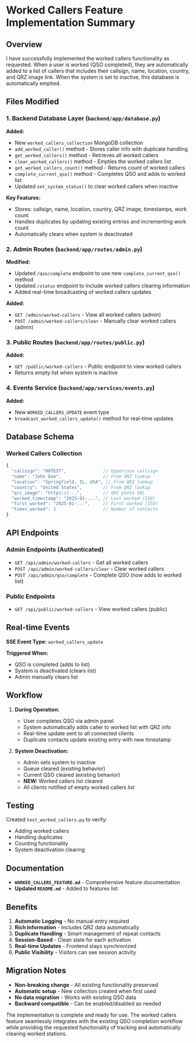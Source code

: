 # Worked Callers Feature Implementation Summary

## Overview
I have successfully implemented the worked callers functionality as requested. When a user is worked (QSO completed), they are automatically added to a list of callers that includes their callsign, name, location, country, and QRZ image link. When the system is set to inactive, this database is automatically emptied.

## Files Modified

### 1. Backend Database Layer (`backend/app/database.py`)

**Added:**
- New `worked_callers_collection` MongoDB collection
- `add_worked_caller()` method - Stores caller info with duplicate handling
- `get_worked_callers()` method - Retrieves all worked callers
- `clear_worked_callers()` method - Empties the worked callers list
- `get_worked_callers_count()` method - Returns count of worked callers
- `complete_current_qso()` method - Completes QSO and adds to worked list
- Updated `set_system_status()` to clear worked callers when inactive

**Key Features:**
- Stores: callsign, name, location, country, QRZ image, timestamps, work count
- Handles duplicates by updating existing entries and incrementing work count
- Automatically clears when system is deactivated

### 2. Admin Routes (`backend/app/routes/admin.py`)

**Modified:**
- Updated `/qso/complete` endpoint to use new `complete_current_qso()` method
- Updated `/status` endpoint to include worked callers clearing information
- Added real-time broadcasting of worked callers updates

**Added:**
- `GET /admin/worked-callers` - View all worked callers (admin)
- `POST /admin/worked-callers/clear` - Manually clear worked callers (admin)

### 3. Public Routes (`backend/app/routes/public.py`)

**Added:**
- `GET /public/worked-callers` - Public endpoint to view worked callers
- Returns empty list when system is inactive

### 4. Events Service (`backend/app/services/events.py`)

**Added:**
- New `WORKED_CALLERS_UPDATE` event type
- `broadcast_worked_callers_update()` method for real-time updates

## Database Schema

### Worked Callers Collection
```javascript
{
  "callsign": "K0TEST",              // Uppercase callsign
  "name": "John Doe",                // From QRZ lookup
  "location": "Springfield, IL, USA", // From QRZ lookup  
  "country": "United States",        // From QRZ lookup
  "qrz_image": "https://...",        // QRZ photo URL
  "worked_timestamp": "2025-01-...", // Last worked (ISO)
  "first_worked": "2025-01-...",     // First worked (ISO)
  "times_worked": 2                  // Number of contacts
}
```

## API Endpoints

### Admin Endpoints (Authenticated)
- `GET /api/admin/worked-callers` - Get all worked callers
- `POST /api/admin/worked-callers/clear` - Clear worked callers
- `POST /api/admin/qso/complete` - Complete QSO (now adds to worked list)

### Public Endpoints  
- `GET /api/public/worked-callers` - View worked callers (public)

## Real-time Events

**SSE Event Type:** `worked_callers_update`

**Triggered When:**
- QSO is completed (adds to list)
- System is deactivated (clears list) 
- Admin manually clears list

## Workflow

1. **During Operation:**
   - User completes QSO via admin panel
   - System automatically adds caller to worked list with QRZ info
   - Real-time update sent to all connected clients
   - Duplicate contacts update existing entry with new timestamp

2. **System Deactivation:**
   - Admin sets system to inactive
   - Queue cleared (existing behavior)
   - Current QSO cleared (existing behavior)
   - **NEW:** Worked callers list cleared
   - All clients notified of empty worked callers list

## Testing

Created `test_worked_callers.py` to verify:
- Adding worked callers
- Handling duplicates
- Counting functionality
- System deactivation clearing

## Documentation

- **`WORKED_CALLERS_FEATURE.md`** - Comprehensive feature documentation
- **Updated `README.md`** - Added to features list

## Benefits

1. **Automatic Logging** - No manual entry required
2. **Rich Information** - Includes QRZ data automatically
3. **Duplicate Handling** - Smart management of repeat contacts
4. **Session-Based** - Clean slate for each activation
5. **Real-time Updates** - Frontend stays synchronized
6. **Public Visibility** - Visitors can see session activity

## Migration Notes

- **Non-breaking change** - All existing functionality preserved
- **Automatic setup** - New collection created when first used
- **No data migration** - Works with existing QSO data
- **Backward compatible** - Can be enabled/disabled as needed

The implementation is complete and ready for use. The worked callers feature seamlessly integrates with the existing QSO completion workflow while providing the requested functionality of tracking and automatically clearing worked stations.

